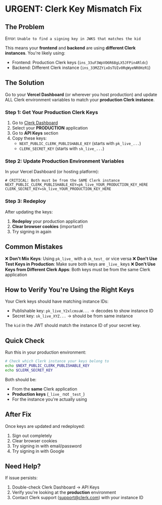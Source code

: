 # URGENT: Clerk Key Mismatch Fix

## The Problem

Error: `Unable to find a signing key in JWKS that matches the kid`

This means your **frontend** and **backend** are using **different Clerk instances**. You're likely using:
- Frontend: Production Clerk keys (`ins_33uF3WpVO6R68gLX5JFPin4Rldc`)
- Backend: Different Clerk instance (`ins_33MZZYixOsTUIv0RqWyeNR0HzR1`)

## The Solution

Go to your **Vercel Dashboard** (or wherever you host production) and update ALL Clerk environment variables to match your **production Clerk instance**.

### Step 1: Get Your Production Clerk Keys

1. Go to [Clerk Dashboard](https://dashboard.clerk.com/)
2. Select your **PRODUCTION** application
3. Go to **API Keys** section
4. Copy these keys:
   - `NEXT_PUBLIC_CLERK_PUBLISHABLE_KEY` (starts with `pk_live_...`)
   - `CLERK_SECRET_KEY` (starts with `sk_live_...`)

### Step 2: Update Production Environment Variables

In your Vercel Dashboard (or hosting platform):

```env
# CRITICAL: Both must be from the SAME Clerk instance
NEXT_PUBLIC_CLERK_PUBLISHABLE_KEY=pk_live_YOUR_PRODUCTION_KEY_HERE
CLERK_SECRET_KEY=sk_live_YOUR_PRODUCTION_KEY_HERE
```

### Step 3: Redeploy

After updating the keys:
1. **Redeploy** your production application
2. **Clear browser cookies** (important!)
3. Try signing in again

## Common Mistakes

❌ **Don't Mix Keys**: Using `pk_live_` with a `sk_test_` or vice versa
❌ **Don't Use Test Keys in Production**: Make sure both keys are `_live_` keys
❌ **Don't Use Keys from Different Clerk Apps**: Both keys must be from the same Clerk application

## How to Verify You're Using the Right Keys

Your Clerk keys should have matching instance IDs:
- Publishable key: `pk_live_Y2xlcmsuW...` → decodes to show instance ID
- Secret key: `sk_live_XYZ...` → should be from same instance

The `kid` in the JWT should match the instance ID of your secret key.

## Quick Check

Run this in your production environment:
```bash
# Check which Clerk instance your keys belong to
echo $NEXT_PUBLIC_CLERK_PUBLISHABLE_KEY
echo $CLERK_SECRET_KEY
```

Both should be:
- From the **same** Clerk application
- **Production keys** (`_live_` not `_test_`)
- For the instance you're actually using

## After Fix

Once keys are updated and redeployed:
1. Sign out completely
2. Clear browser cookies
3. Try signing in with email/password
4. Try signing in with Google

## Need Help?

If issue persists:
1. Double-check Clerk Dashboard → API Keys
2. Verify you're looking at the **production** environment
3. Contact Clerk support (support@clerk.com) with your instance ID

